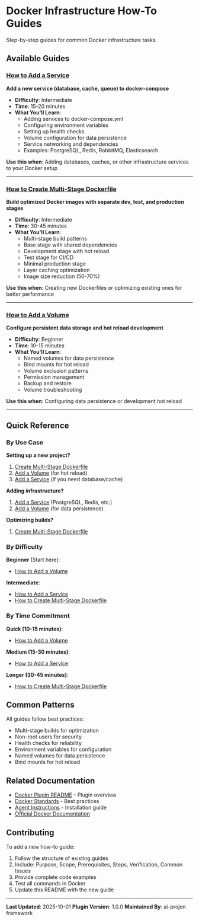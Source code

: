# Docker Infrastructure How-To Guides

Step-by-step guides for common Docker infrastructure tasks.

## Available Guides

### [How to Add a Service](how-to-add-a-service.md)
**Add a new service (database, cache, queue) to docker-compose**

- **Difficulty**: Intermediate
- **Time**: 15-20 minutes
- **What You'll Learn**:
  - Adding services to docker-compose.yml
  - Configuring environment variables
  - Setting up health checks
  - Volume configuration for data persistence
  - Service networking and dependencies
  - Examples: PostgreSQL, Redis, RabbitMQ, Elasticsearch

**Use this when**: Adding databases, caches, or other infrastructure services to your Docker setup

---

### [How to Create Multi-Stage Dockerfile](how-to-create-multi-stage-dockerfile.md)
**Build optimized Docker images with separate dev, test, and production stages**

- **Difficulty**: Intermediate
- **Time**: 30-45 minutes
- **What You'll Learn**:
  - Multi-stage build patterns
  - Base stage with shared dependencies
  - Development stage with hot reload
  - Test stage for CI/CD
  - Minimal production stage
  - Layer caching optimization
  - Image size reduction (50-70%)

**Use this when**: Creating new Dockerfiles or optimizing existing ones for better performance

---

### [How to Add a Volume](how-to-add-volume.md)
**Configure persistent data storage and hot reload development**

- **Difficulty**: Beginner
- **Time**: 10-15 minutes
- **What You'll Learn**:
  - Named volumes for data persistence
  - Bind mounts for hot reload
  - Volume exclusion patterns
  - Permission management
  - Backup and restore
  - Volume troubleshooting

**Use this when**: Configuring data persistence or development hot reload

---

## Quick Reference

### By Use Case

**Setting up a new project?**
1. [Create Multi-Stage Dockerfile](how-to-create-multi-stage-dockerfile.md)
2. [Add a Volume](how-to-add-volume.md) (for hot reload)
3. [Add a Service](how-to-add-a-service.md) (if you need database/cache)

**Adding infrastructure?**
1. [Add a Service](how-to-add-a-service.md) (PostgreSQL, Redis, etc.)
2. [Add a Volume](how-to-add-volume.md) (for data persistence)

**Optimizing builds?**
1. [Create Multi-Stage Dockerfile](how-to-create-multi-stage-dockerfile.md)

### By Difficulty

**Beginner** (Start here):
- [How to Add a Volume](how-to-add-volume.md)

**Intermediate**:
- [How to Add a Service](how-to-add-a-service.md)
- [How to Create Multi-Stage Dockerfile](how-to-create-multi-stage-dockerfile.md)

### By Time Commitment

**Quick (10-15 minutes)**:
- [How to Add a Volume](how-to-add-volume.md)

**Medium (15-30 minutes)**:
- [How to Add a Service](how-to-add-a-service.md)

**Longer (30-45 minutes)**:
- [How to Create Multi-Stage Dockerfile](how-to-create-multi-stage-dockerfile.md)

## Common Patterns

All guides follow best practices:
- Multi-stage builds for optimization
- Non-root users for security
- Health checks for reliability
- Environment variables for configuration
- Named volumes for data persistence
- Bind mounts for hot reload

## Related Documentation

- [Docker Plugin README](../README.md) - Plugin overview
- [Docker Standards](../standards/DOCKER_STANDARDS.md) - Best practices
- [Agent Instructions](../AGENT_INSTRUCTIONS.md) - Installation guide
- [Official Docker Documentation](https://docs.docker.com/)

## Contributing

To add a new how-to guide:

1. Follow the structure of existing guides
2. Include: Purpose, Scope, Prerequisites, Steps, Verification, Common Issues
3. Provide complete code examples
4. Test all commands in Docker
5. Update this README with the new guide

---

**Last Updated**: 2025-10-01
**Plugin Version**: 1.0.0
**Maintained By**: ai-projen framework
